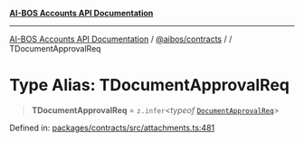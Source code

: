 [**AI-BOS Accounts API Documentation**](../../../README.md)

***

[AI-BOS Accounts API Documentation](../../../README.md) / [@aibos/contracts](../README.md) / [](../README.md) / TDocumentApprovalReq

# Type Alias: TDocumentApprovalReq

> **TDocumentApprovalReq** = `z.infer`\<*typeof* [`DocumentApprovalReq`](../variables/DocumentApprovalReq.md)\>

Defined in: [packages/contracts/src/attachments.ts:481](https://github.com/pohlai88/accounts/blob/48103fb36d28b2b9bfb33472b6de2f719773cde9/packages/contracts/src/attachments.ts#L481)
